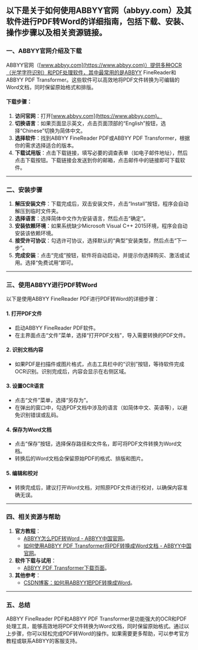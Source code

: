以下是关于如何使用ABBYY官网（abbyy.com）及其软件进行PDF转Word的详细指南，包括下载、安装、操作步骤以及相关资源链接。
---
### 一、ABBYY官网介绍及下载
ABBYY官网（[www.abbyy.com](https://www.abbyy.com)）提供多种OCR（光学字符识别）和PDF处理软件，其中最常用的是ABBYY FineReader和ABBYY PDF Transformer。这些软件可以高效地将PDF文件转换为可编辑的Word文档，同时保留原始格式和排版。
#### 下载步骤：
1. **访问官网**：打开[www.abbyy.com](https://www.abbyy.com)。
2. **切换语言**：如果页面显示英文，点击页面顶部的“English”按钮，选择“Chinese”切换为简体中文。
3. **选择软件**：找到ABBYY FineReader PDF或ABBYY PDF Transformer，根据你的需求选择适合的版本。
4. **下载试用版**：点击下载链接，填写必要的调查表单（如电子邮件地址），然后点击下载按钮。下载链接会发送到你的邮箱，点击邮件中的链接即可下载软件。
---
### 二、安装步骤
1. **解压安装文件**：下载完成后，双击安装文件，点击“Install”按钮，程序会自动解压到临时文件夹。
2. **选择语言**：选择简体中文作为安装语言，然后点击“确定”。
3. **安装依赖环境**：如果系统缺少Microsoft Visual C++ 2015环境，程序会自动安装该依赖环境。
4. **接受许可协议**：勾选许可协议，选择默认的“典型”安装类型，然后点击“下一步”。
5. **完成安装**：点击“完成”按钮，软件将自动启动，并提示你选择购买、激活或试用。选择“免费试用”即可。
---
### 三、使用ABBYY进行PDF转Word
以下是使用ABBYY FineReader PDF进行PDF转Word的详细步骤：
#### 1. 打开PDF文件
- 启动ABBYY FineReader PDF软件。
- 在主界面点击“文件”菜单，选择“打开PDF文档”，导入需要转换的PDF文件。
#### 2. 识别文档内容
- 如果PDF是扫描件或图片格式，点击工具栏中的“识别”按钮，等待软件完成OCR识别。识别完成后，内容会显示在右侧区域。
#### 3. 设置OCR语言
- 点击“文件”菜单，选择“另存为”。
- 在弹出的窗口中，勾选PDF文档中涉及的语言（如简体中文、英语等），以避免识别错误或乱码。
#### 4. 保存为Word文档
- 点击“保存”按钮，选择保存路径和文件名，即可将PDF文件转换为Word文档。
- 转换后的Word文档会保留原始PDF的格式、排版和图片。
#### 5. 编辑和校对
- 转换完成后，建议打开Word文档，对照原PDF文件进行校对，以确保内容准确无误。
---
### 四、相关资源与帮助
1. **官方教程**：
   - [ABBYY怎么PDF转Word - ABBYY中国官网](https://www.abbyychina.com/TFshiyongjiqiao/abbyy-ucsdw.html)。
   - [如何使用ABBYY PDF Transformer将PDF转换成Word文档 - ABBYY中国官网](https://www.abbyychina.com/TFshiyongjiqiao/tf-pdf-zhuanhuan-word.html)。
2. **软件下载与试用**：
   - [ABBYY PDF Transformer下载页面](https://www.duote.com/soft/21584.html)。
3. **其他参考**：
   - [CSDN博客：如何用ABBYY把PDF转换成Word](https://blog.csdn.net/weixin_34321977/article/details/92441641)。
---
### 五、总结
ABBYY FineReader PDF和ABBYY PDF Transformer是功能强大的OCR和PDF处理工具，能够高效地将PDF文件转换为Word文档，同时保留原始格式。通过以上步骤，你可以轻松完成PDF转Word的操作。如果需要更多帮助，可以参考官方教程或联系ABBYY的客服支持。